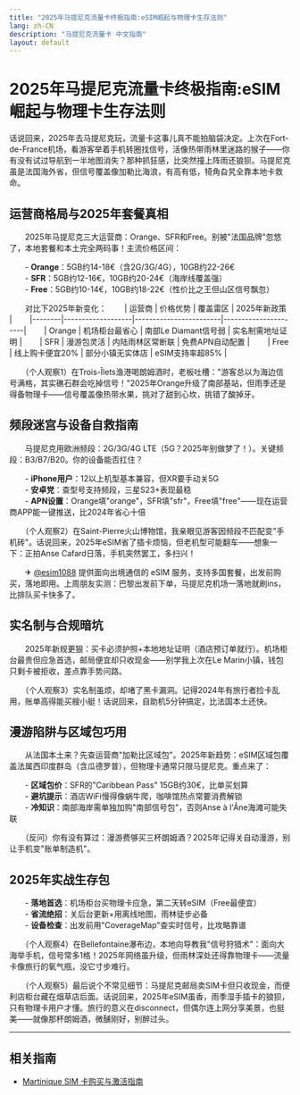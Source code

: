 ```yaml
---
title: "2025年马提尼克流量卡终极指南:eSIM崛起与物理卡生存法则"
lang: zh-CN
description: "马提尼克流量卡 中文指南"
layout: default
---
```

# 2025年马提尼克流量卡终极指南:eSIM崛起与物理卡生存法则

话说回来，2025年去马提尼克玩，流量卡这事儿真不能拍脑袋决定。上次在Fort-de-France机场，看游客举着手机转圈找信号，活像热带雨林里迷路的猴子——你有没有试过导航到一半地图消失？那种抓狂感，比突然撞上阵雨还狼狈。马提尼克虽是法国海外省，但信号覆盖像加勒比海浪，有高有低，犄角旮旯全靠本地卡救命。

## 运营商格局与2025年套餐真相

　　2025年马提尼克三大运营商：Orange、SFR和Free。别被"法国品牌"忽悠了，本地套餐和本土完全两码事！主流价格区间：

　　- **Orange**：5GB约14-18€（含2G/3G/4G），10GB约22-26€  
　　- **SFR**：5GB约12-16€，10GB约20-24€（海岸线覆盖强）  
　　- **Free**：5GB约10-14€，10GB约18-22€（性价比之王但山区信号飘忽）  

　　对比下2025年新变化：
　　| 运营商 | 价格优势          | 覆盖雷区               | 2025年新政策         |
　　|--------|-------------------|------------------------|----------------------|
　　| Orange | 机场柜台最省心    | 南部Le Diamant信号弱   | 实名制需地址证明     |
　　| SFR    | 漫游包灵活        | 内陆雨林区常断联       | 免费APN自动配置      |
　　| Free   | 线上购卡便宜20%   | 部分小镇无实体店       | eSIM支持率超85%      |

　　（个人观察1）在Trois-Îlets渔港喝朗姆酒时，老板吐槽："游客总以为海边信号满格，其实礁石群会吃掉信号！"2025年Orange升级了南部基站，但雨季还是得备物理卡——信号覆盖像热带水果，挑对了甜到心坎，挑错了酸掉牙。

## 频段迷宫与设备自救指南

　　马提尼克用欧洲频段：2G/3G/4G LTE（5G？2025年别做梦了！）。关键频段：B3/B7/B20。你的设备能否扛住？

　　- **iPhone用户**：12以上机型基本兼容，但XR要手动关5G  
　　- **安卓党**：查型号支持频段，三星S23+表现最稳  
　　- **APN设置**：Orange填"orange"，SFR填"sfr"，Free填"free"——现在运营商APP能一键推送，比2024年省心十倍  

　　（个人观察2）在Saint-Pierre火山博物馆，我亲眼见游客因频段不匹配变"手机砖"。话说回来，2025年eSIM省了插卡烦恼，但老机型可能翻车——想象一下：正拍Anse Cafard日落，手机突然罢工，多扫兴！

　　✈ [@esim1088](https://t.me/s/esim1088) 提供面向出境通信的 eSIM 服务，支持多国套餐，出发前购买，落地即用。上周朋友实测：巴黎出发前下单，马提尼克机场一落地就刷ins，比排队买卡快多了。

## 实名制与合规暗坑

　　2025年新规更狠：买卡必须护照+本地地址证明（酒店预订单就行）。机场柜台最贵但应急首选，邮局便宜却只收现金——别学我上次在Le Marin小镇，钱包只剩卡被拒收，差点靠手势问路。

　　（个人观察3）实名制虽烦，却堵了黑卡漏洞。记得2024年有旅行者捡卡乱用，账单高得能买艘小艇！话说回来，自助机5分钟搞定，比法国本土还快。

## 漫游陷阱与区域包巧用

　　从法国本土来？先查运营商"加勒比区域包"。2025年新趋势：eSIM区域包覆盖法属西印度群岛（含瓜德罗普），但物理卡通常只限马提尼克。重点来了：

　　- **区域包价**：SFR的"Caribbean Pass" 15GB约30€，比单买划算  
　　- **避坑提示**：酒店WiFi慢得像蜗牛爬，咖啡馆热点常要消费解锁  
　　- **冷知识**：南部海岸需单独加购"南部信号包"，否则Anse à l'Âne海滩可能失联  

　　（反问）你有没有算过：漫游费够买三杯朗姆酒？2025年记得关自动漫游，别让手机变"账单制造机"。

## 2025年实战生存包

　　- **落地首选**：机场柜台买物理卡应急，第二天转eSIM（Free最便宜）  
　　- **省流绝招**：关后台更新+用离线地图，雨林徒步必备  
　　- **设备检查**：出发前用"CoverageMap"查实时信号，比攻略靠谱  

　　（个人观察4）在Bellefontaine瀑布边，本地向导教我"信号狩猎术"：面向大海举手机，信号常多1格！2025年网络虽升级，但雨林深处还得靠物理卡——流量卡像旅行的氧气瓶，没它寸步难行。

　　（个人观察5）最后说个不常见细节：马提尼克邮局卖SIM卡但只收现金，而便利店柜台藏在烟草店后面。话说回来，2025年eSIM虽香，雨季湿手插卡的狼狈，只有物理卡用户才懂。旅行的意义在disconnect，但偶尔连上网分享美景，也挺美——就像那杯朗姆酒，微醺刚好，别醉过头。

<!-- crosslink -->
---

## 相关指南

- [Martinique SIM 卡购买与激活指南](https://faciylike.github.io/martinique-sim-guides)
